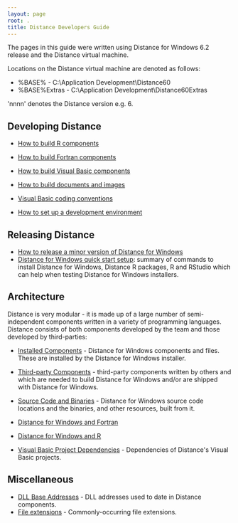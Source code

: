 ```yaml
---
layout: page
root: .
title: Distance Developers Guide
---
```


The pages in this guide were written using Distance for Windows 6.2 release and the Distance virtual machine.

Locations on the Distance virtual machine are denoted as follows:

* %BASE% - C:\Application Development\Distance60
* %BASE%Extras - C:\Application Development\Distance60Extras

'nnnn' denotes the Distance version e.g. 6.

Developing Distance
-------------------

* [How to build R components](./developer/BuildR.html)
* [How to build Fortran components](./developer/BuildFortran.html)
* [How to build Visual Basic components](./developer/BuildVisualBasic.html)
* [How to build documents and images](./developer/BuildDocumentsImages.html)

* [Visual Basic coding conventions](./developer/VisualBasicCodingConventions.html)

* [How to set up a development environment](./developer/SetUpDevelopmentEnvironment.html)

Releasing Distance
------------------

* [How to release a minor version of Distance for Windows](./developer/ReleaseMinor.html)
* [Distance for Windows quick start setup](./developer/QuickStartSetup.html): summary of commands to install Distance for Windows, Distance R packages, R and RStudio which can help when testing Distance for Windows installers.

Architecture
------------

Distance is very modular - it is made up of a large number of semi-independent components written in a variety of programming languages. Distance consists of both components developed by the team and those developed by third-parties:

* [Installed Components](./developer/InstalledComponents.html) - Distance for Windows components and files. These are installed by the Distance for Windows installer.
* [Third-party Components](./developer/ThirdPartyComponents.html) - third-party components written by others and which are needed to build Distance for Windows and/or are shipped with Distance for Windows. 
* [Source Code and Binaries](./developer/SourceCodeAndBinaries.html) - Distance for Windows source code locations and the binaries, and other resources, built from it.

* [Distance for Windows and Fortran](./developer/ArchitectureFortran.html)
* [Distance for Windows and R](./developer/ArchitectureR.html)
* [Visual Basic Project Dependencies](./developer/VisualBasicProjectDependencies.html) - Dependencies of Distance's Visual Basic projects.

Miscellaneous
-------------

* [DLL Base Addresses](./developer/DllBaseAddresses.html) - DLL addresses used to date in Distance components.
* [File extensions](./developer/FileExtensions.html) - Commonly-occurring file extensions.
